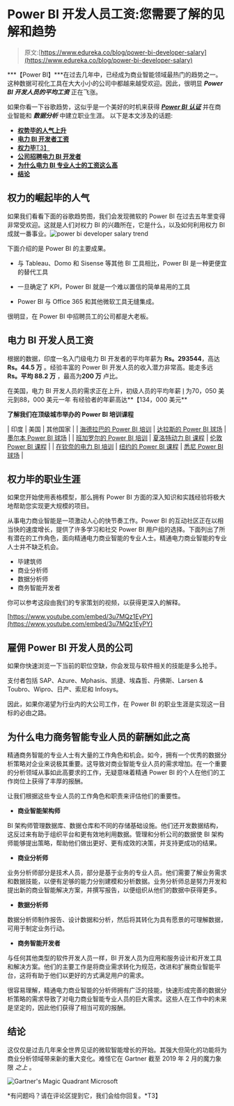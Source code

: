 # Power BI 开发人员工资:您需要了解的见解和趋势

> 原文:[https://www.edureka.co/blog/power-bi-developer-salary](https://www.edureka.co/blog/power-bi-developer-salary)

***【Power BI】***在过去几年中，已经成为商业智能领域最热门的趋势之一。这种数据可视化工具在大大小小的公司中都越来越受欢迎。因此，很明显 ***Power BI 开发人员的平均工资*** 正在飞涨。

如果你看一下谷歌趋势，这似乎是一个美好的时机来获得 ***[Power BI 认证](https://www.edureka.co/power-bi-certification-training)*** 并在商业智能和 ***数据分析*** 中建立职业生涯。 以下是本文涉及的话题:

*   [**权势毕的人气上升**](#rise)
*   [**电力 BI 开发者工资**](#developer)
*   [**权力毕**T3】](#career)
*   [**公司招聘电力 BI 开发者**](#companies)
*   [**为什么电力 BI 专业人士的工资这么高**](#why)
*   [**结论**](#conclusion)

## **权力的崛起毕的人气**

如果我们看看下面的谷歌趋势图，我们会发现微软的 Power BI 在过去五年里变得非常受欢迎。这就是人们对权力 BI 的兴趣所在，它是什么，以及如何利用权力 BI 成就一番事业。![power bi developer salary trend](../Images/528a4a57c06674aa5753ce6ca6cc8569.png)

下面介绍的是 Power BI 的主要成果。

*   与 Tableau、Domo 和 Sisense 等其他 BI 工具相比，Power BI 是一种更便宜的替代工具

*   一旦确定了 KPI，Power BI 就是一个难以置信的简单易用的工具

*   Power BI 与 Office 365 和其他微软工具无缝集成。

很明显，在 Power BI 中招聘员工的公司都是大老板。

## **电力 BI 开发人员工资**

根据的数据，印度一名入门级电力 BI 开发者的平均年薪为 **Rs。293544**，高达 **Rs。44.5 万** 。经验丰富的 Power BI 开发人员的收入潜力非常高。能走多远 **Rs。平均 88.2 万** ，最高为**200 万** 卢比。

在美国，电力 BI 开发人员的需求正在上升，初级人员的平均年薪 [l](https://www.payscale.com/research/US/Job=Business_Intelligence_(BI)_Developer/Salary/5b41c27d/Early-Career-Microsoft-Power-BI) 为70，050 美元到88，000 美元一年 有经验者的年薪高达**【134，000 美元**

**了解我们在顶级城市举办的 Power BI 培训课程**

| 印度 | 美国 | 其他国家 |
| [海德拉巴的 Power BI 培训](https://www.edureka.co/power-bi-certification-training-hyderabad) | [达拉斯的 Power BI 球场](https://www.edureka.co/power-bi-certification-training-dallas) | [墨尔本 Power BI 球场](https://www.edureka.co/power-bi-certification-training-melbourne) |
| [班加罗尔的 Power BI 培训](https://www.edureka.co/power-bi-certification-training-bangalore) | [夏洛特动力 BI 课程](https://www.edureka.co/power-bi-certification-training-charlotte) | [伦敦 Power BI 课程](https://www.edureka.co/power-bi-certification-training-london) |
| [在钦奈的电力 BI 培训](https://www.edureka.co/power-bi-certification-training-chennai) | [纽约的 Power BI 课程](https://www.edureka.co/power-bi-certification-training-new-york-city) | [悉尼 Power BI 球场](https://www.edureka.co/power-bi-certification-training-sydney) |

## **权力毕的职业生涯**

如果您开始使用表格模型，那么拥有 Power BI 方面的深入知识和实践经验将极大地帮助您实现更大规模的项目。

从事电力商业智能是一项激动人心的快节奏工作。Power BI 的互动社区正在以相当快的速度增长，提供了许多学习和社交 Power BI 用户组的选择。下面列出了所有潜在的工作角色，面向精通电力商业智能的专业人士。精通电力商业智能的专业人士并不缺乏机会。

*   毕建筑师
*   商业分析师
*   数据分析师
*   商务智能开发者

你可以参考这段由我们的专家策划的视频，以获得更深入的解释。

[https://www.youtube.com/embed/3u7MQz1EyPY](https://www.youtube.com/embed/3u7MQz1EyPY)

## **雇佣 Power BI 开发人员的公司**

如果你快速浏览一下当前的职位空缺，你会发现与软件相关的技能是多么抢手。

支付者包括 SAP、Azure、Mphasis、凯捷、埃森哲、丹佛斯、Larsen & Toubro、Wipro、日产、索尼和 Infosys。

因此，如果你渴望为行业内的大公司工作，在 Power BI 的职业生涯是实现这一目标的必由之路。

## **为什么电力商务智能专业人员的薪酬如此之高**

精通商务智能的专业人士有大量的工作角色和机会。如今，拥有一个优秀的数据分析策略对企业来说极其重要。这导致对商业智能专业人员的需求增加。在一个重要的分析领域从事如此高要求的工作，无疑意味着精通 Power BI 的个人在他们的工作岗位上获得了丰厚的报酬。

让我们根据这些专业人员的工作角色和职责来评估他们的重要性。

*   **商业智能架构师**

BI 架构师管理数据库、数据仓库和不同的存储基础设施。他们还开发数据结构，这反过来有助于组织平台和更有效地利用数据。管理和分析公司的数据使 BI 架构师能够提出策略，帮助他们做出更好、更有成效的决策，并支持更成功的结果。

*   **商业分析师**

业务分析师部分是技术人员，部分是基于业务的专业人员。他们需要了解业务需求和数据技能，以便有足够的能力分别建模和分析数据。业务分析师总是努力开发和提出新的商业智能解决方案，并撰写报告，以便组织从他们的数据中获得更多。

*   **数据分析师**

数据分析师制作报告、设计数据和分析，然后将其转化为具有愿景的可理解数据，可用于制定业务行动。

*   **商务智能开发者**

与任何其他类型的软件开发人员一样，BI 开发人员为应用和服务设计和开发工具和解决方案。他们的主要工作是将商业需求转化为规范，改进和扩展商业智能平台，这将有助于他们以更好的方式满足用户的需求。

很容易理解，精通电力商业智能的分析师拥有广泛的技能，快速形成完善的数据分析策略的需求导致了对电力商业智能专业人员的巨大需求。这些人在工作中的未来是坚定的，因此他们获得了相当可观的报酬。

## **结论**

这仅仅是过去几年来全世界见证的微软智能增长的开始。其强大但简化的功能将为商业分析领域带来新的重大变化。难怪它在 Gartner 截至 2019 年 2 月的魔力象限 *之上* 。

![Gartner's Magic Quadrant Microsoft](../Images/306e0498b1813359f6c2189eb80edbdf.png)

*有问题吗？请在评论区提到它，我们会给你回复。*T3】